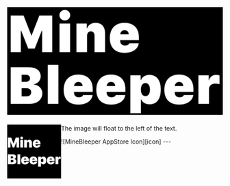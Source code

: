 ![MineBleeper Large Formate Image][header]
---

<p>
    <img src="/MineBleeper/Assets.xcassets/AppIcon.appiconset/Icon.png" alt="MineBleeper AppStore Icon" style="float:left;width:25%;height:25%;">
        The image will float to the left of the text.
</p>
![MineBleeper AppStore Icon][icon]
---


[header]: /images/MineBleeper_Large_Format.png "MineBleeper is bleepin' all over ya bruh..."
[icon]: /MineBleeper/Assets.xcassets/AppIcon.appiconset/Icon.png "MineBleeper is coming to the AppStore brochacho..."
